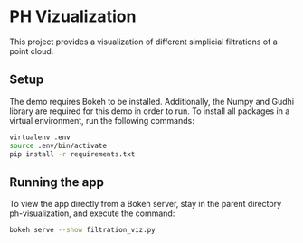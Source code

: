 # PH Vizualization

This project provides a visualization of different simplicial filtrations of a point cloud. 

## Setup
The demo requires Bokeh to be installed. 
Additionally, the Numpy and Gudhi library are required for this demo in order to run.
To install all packages in a virtual environment, run the following commands:

```bash
virtualenv .env
source .env/bin/activate
pip install -r requirements.txt
```

## Running the app
To view the app directly from a Bokeh server, stay in the parent directory ph-visualization, and execute the command:

```bash
bokeh serve --show filtration_viz.py
```